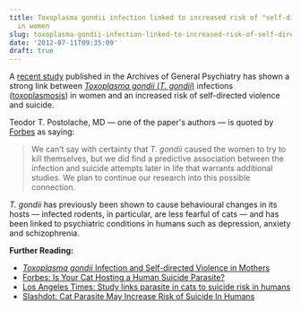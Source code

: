 ```yaml
---
title: Toxoplasma gondii infection linked to increased risk of "self-directed violence"
  in women
slug: toxoplasma-gondii-infection-linked-to-increased-risk-of-self-directed-violence-in-women
date: '2012-07-11T09:35:09'
draft: true
---
```


A [recent study](http://archpsyc.jamanetwork.com/article.aspx?articleid=1206779 "Toxoplasma gondii Infection and Self-directed Violence in Mothers") published in the Archives of General Psychiatry has shown a strong link between [*Toxoplasma gondii* (*T. gondii*)](http://en.wikipedia.org/wiki/Toxoplasma_gondii) infections ([toxoplasmosis](http://en.wikipedia.org/wiki/Toxoplasmosis)) in women and an increased risk of self-directed violence and suicide.

Teodor T. Postolache, MD &mdash; one of the paper's authors &mdash; is quoted by [Forbes](http://www.forbes.com/sites/daviddisalvo/2012/07/05/is-your-cat-hosting-a-human-suicide-parasite/ "Is Your Cat Hosting a Human Suicide Parasite?") as saying:
> We can’t say with certainty that *T. gondii* caused the women to try to kill themselves, but we did find a predictive association between the infection and suicide attempts later in life that warrants additional studies. We plan to continue our research into this possible connection.

*T. gondii* has previously been shown to cause behavioural changes in its hosts &mdash; infected rodents, in particular, are less fearful of cats &mdash; and has been linked to psychiatric conditions in humans such as depression, anxiety and schizophrenia.

**Further Reading:**

* [*Toxoplasma gondii* Infection and Self-directed Violence in Mothers](http://archpsyc.jamanetwork.com/article.aspx?articleid=1206779)
* [Forbes: Is Your Cat Hosting a Human Suicide Parasite?](http://www.forbes.com/sites/daviddisalvo/2012/07/05/is-your-cat-hosting-a-human-suicide-parasite/)
* [Los Angeles Times: Study links parasite in cats to suicide risk in humans](http://www.latimes.com/news/science/la-sci-parasite-suicide-risk-20120707,0,6408832.story)
* [Slashdot: Cat Parasite May Increase Risk of Suicide In Humans](http://science.slashdot.org/story/12/07/08/215246/cat-parasite-may-increase-risk-of-suicide-in-humans)


<!--more-->

